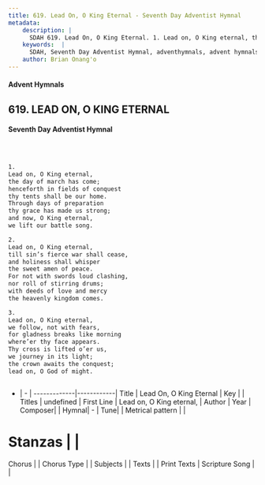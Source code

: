 ```yaml
---
title: 619. Lead On, O King Eternal - Seventh Day Adventist Hymnal
metadata:
    description: |
      SDAH 619. Lead On, O King Eternal. 1. Lead on, O King eternal, the day of march has come; henceforth in fields of conquest thy tents shall be our home. Through days of preparation thy grace has made us strong; and now, O King eternal, we lift our battle song.
    keywords:  |
      SDAH, Seventh Day Adventist Hymnal, adventhymnals, advent hymnals, Lead On, O King Eternal, Lead on, O King eternal, 
    author: Brian Onang'o
---
```


#### Advent Hymnals
## 619. LEAD ON, O KING ETERNAL
#### Seventh Day Adventist Hymnal

```txt



1.
Lead on, O King eternal,
the day of march has come;
henceforth in fields of conquest
thy tents shall be our home.
Through days of preparation
thy grace has made us strong;
and now, O King eternal,
we lift our battle song.

2.
Lead on, O King eternal,
till sin’s fierce war shall cease,
and holiness shall whisper
the sweet amen of peace.
For not with swords loud clashing,
nor roll of stirring drums;
with deeds of love and mercy
the heavenly kingdom comes.

3.
Lead on, O King eternal,
we follow, not with fears,
for gladness breaks like morning
where’er thy face appears.
Thy cross is lifted o’er us,
we journey in its light;
the crown awaits the conquest;
lead on, O God of might.



```

- |   -  |
-------------|------------|
Title | Lead On, O King Eternal |
Key |  |
Titles | undefined |
First Line | Lead on, O King eternal, |
Author | 
Year | 
Composer|  |
Hymnal|  - |
Tune|  |
Metrical pattern | |
# Stanzas |  |
Chorus |  |
Chorus Type |  |
Subjects |  |
Texts |  |
Print Texts | 
Scripture Song |  |
  
